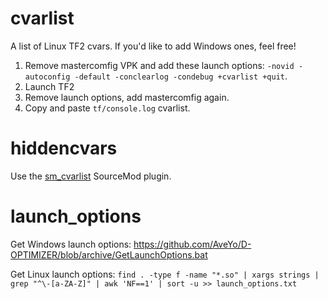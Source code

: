 # cvarlist
A list of Linux TF2 cvars. If you'd like to add Windows ones, feel free!

1. Remove mastercomfig VPK and add these launch options: `-novid -autoconfig -default -conclearlog -condebug +cvarlist +quit`.
2. Launch TF2
3. Remove launch options, add mastercomfig again.
4. Copy and paste `tf/console.log` cvarlist.

# hiddencvars

Use the [sm_cvarlist](https://forums.alliedmods.net/showthread.php?p=1298262) SourceMod plugin.

# launch_options

Get Windows launch options: https://github.com/AveYo/D-OPTIMIZER/blob/archive/GetLaunchOptions.bat

Get Linux launch options: `find . -type f -name "*.so" | xargs strings | grep "^\-[a-ZA-Z]" | awk 'NF==1' | sort -u >> launch_options.txt`
